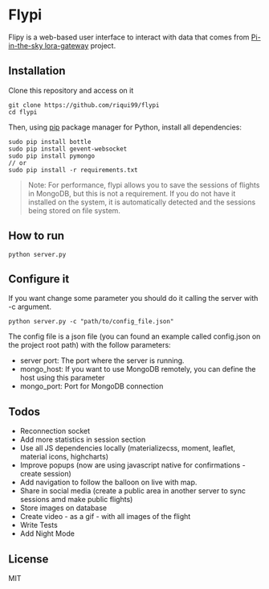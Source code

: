 # Flypi


Flipy is a web-based user interface to interact with data that comes from [Pi-in-the-sky lora-gateway](https://github.com/PiInTheSky/lora-gateway) project.


## Installation

Clone this repository and access on it
```
git clone https://github.com/riqui99/flypi
cd flypi
```

Then, using [pip](https://pip.pypa.io/en/stable/installing/) package manager for Python, install all dependencies:

```
sudo pip install bottle
sudo pip install gevent-websocket
sudo pip install pymongo
// or
sudo pip install -r requirements.txt
```

>Note: For performance, flypi allows you to save the sessions of flights in MongoDB, but this is not a requirement. If you do not have it installed on the system, it is automatically detected and the sessions being stored on file system.


## How to run

`python server.py`


## Configure it
If you want change some parameter you should do it calling the server with -c argument.

`python server.py -c "path/to/config_file.json"`

The config file is a json file (you can found an example called config.json on the project root path) with the follow parameters:
  - server port: The port where the server is running.
  - mongo_host: If you want to use MongoDB remotely, you can define the host using this parameter
  - mongo_port: Port for MongoDB connection

## Todos

 - Reconnection socket
 - Add more statistics in session section
 - Use all JS dependencies locally (materializecss, moment, leaflet, material icons, highcharts)
 - Improve popups (now are using javascript native for confirmations - create session)
 - Add navigation to follow the balloon on live with map.
 - Share in social media (create a public area in another server to sync sessions amd make public flights)
 - Store images on database
 - Create video - as a gif - with all images of the flight
 - Write Tests
 - Add Night Mode

License
----

MIT
